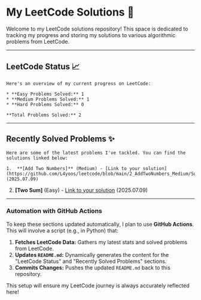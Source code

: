 # My LeetCode Solutions 🚀

Welcome to my LeetCode solutions repository! This space is dedicated to tracking my progress and storing my solutions to various algorithmic problems from LeetCode.

---

## LeetCode Status 📈

    Here's an overview of my current progress on LeetCode:
    
    * **Easy Problems Solved:** 1
    * **Medium Problems Solved:** 1
    * **Hard Problems Solved:** 0
    
    **Total Problems Solved:** 2
    

---

## Recently Solved Problems ✨

    Here are some of the latest problems I've tackled. You can find the solutions linked below:
    
    1.  **[Add Two Numbers]** (Medium) - [Link to your solution](https://github.com/L4yoos/leetcode/blob/main/2_AddTwoNumbers_Medium/Solution.java) (2025.07.09)
2.  **[Two Sum]** (Easy) - [Link to your solution](https://github.com/L4yoos/leetcode/blob/main/1_TwoSum_Easy/Solution.java) (2025.07.09)
    
---

### Automation with GitHub Actions

To keep these sections updated automatically, I plan to use **GitHub Actions**. This will involve a script (e.g., in Python) that:

1.  **Fetches LeetCode Data:** Gathers my latest stats and solved problems from LeetCode.
2.  **Updates `README.md`:** Dynamically generates the content for the "LeetCode Status" and "Recently Solved Problems" sections.
3.  **Commits Changes:** Pushes the updated `README.md` back to this repository.

This setup will ensure my LeetCode journey is always accurately reflected here!
